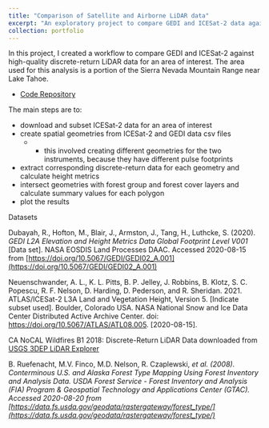 ```yaml
---
title: "Comparison of Satellite and Airborne LiDAR data"
excerpt: "An exploratory project to compare GEDI and ICESat-2 data against 3DEP discrete-return LiDAR data. <br/><br/><img src='/images/portfolio/gedi_icesat2_als_comparison.png'>"
collection: portfolio
---
```

In this project, I created a workflow to compare GEDI and ICESat-2 against high-quality discrete-return LiDAR data for an area of interest. The area used for this analysis is a portion of the Sierra Nevada Mountain Range near Lake Tahoe.

- [Code Repository](https://github.com/Laura-Puckett/lidar_comparisons/tree/NAU)

The main steps are to:
- download and subset ICESat-2 data for an area of interest
- create spatial geometries from ICESat-2 and GEDI data csv files
  - * this involved creating different geometries for the two instruments, because they
  have different pulse footprints
- extract corresponding discrete-return data for each geometry and calculate
height metrics
- intersect geometries with forest group and forest cover layers and calculate summary values for each polygon
- plot the results

Datasets

Dubayah, R., Hofton, M., Blair, J., Armston, J., Tang, H., Luthcke, S. (2020). <i>GEDI L2A Elevation and Height Metrics Data Global Footprint Level  V001</i> [Data set]. NASA EOSDIS Land Processes DAAC. Accessed 2020-08-15 from [https://doi.org/10.5067/GEDI/GEDI02_A.001](https://doi.org/10.5067/GEDI/GEDI02_A.001)

Neuenschwander, A. L., K. L. Pitts, B. P. Jelley, J. Robbins, B. Klotz, S. C. Popescu, R. F. Nelson, D. Harding, D. Pederson, and R. Sheridan. 2021. ATLAS/ICESat-2 L3A Land and Vegetation Height, Version 5. [Indicate subset used]. Boulder, Colorado USA. NASA National Snow and Ice Data Center Distributed Active Archive Center. doi: https://doi.org/10.5067/ATLAS/ATL08.005. [2020-08-15].

CA NoCAL Wildfires B1 2018: Discrete-Return LiDAR Data downloaded from [USGS 3DEP LiDAR Explorer](https://prd-tnm.s3.amazonaws.com/LidarExplorer/index.html#/)

B. Ruefenacht, M.V. Finco, M.D. Nelson, R. Czaplewski, <i> et al. <i> (2008). Conterminous U.S. and Alaska Forest Type Mapping Using Forest Inventory and Analysis Data. USDA Forest Service - Forest Inventory and Analysis (FIA) Program & Geospatial Technology and Applications Center (GTAC). Accessed 2020-08-20 from [https://data.fs.usda.gov/geodata/rastergateway/forest_type/](https://data.fs.usda.gov/geodata/rastergateway/forest_type/)
